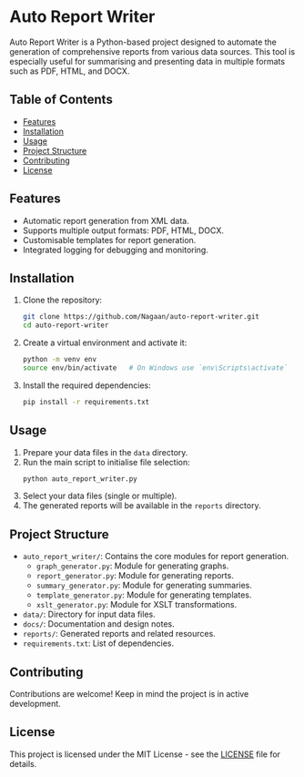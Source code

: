 # Auto Report Writer

Auto Report Writer is a Python-based project designed to automate the generation of comprehensive reports from various data sources. This tool is especially useful for summarising and presenting data in multiple formats such as PDF, HTML, and DOCX.

## Table of Contents
- [Features](#features)
- [Installation](#installation)
- [Usage](#usage)
- [Project Structure](#project-structure)
- [Contributing](#contributing)
- [License](#license)

## Features
- Automatic report generation from XML data.
- Supports multiple output formats: PDF, HTML, DOCX.
- Customisable templates for report generation.
- Integrated logging for debugging and monitoring.

## Installation
1. Clone the repository:
    ```bash
    git clone https://github.com/Nagaan/auto-report-writer.git
    cd auto-report-writer
    ```
2. Create a virtual environment and activate it:
    ```bash
    python -m venv env
    source env/bin/activate   # On Windows use `env\Scripts\activate`
    ```
3. Install the required dependencies:
    ```bash
    pip install -r requirements.txt
    ```

## Usage
1. Prepare your data files in the `data` directory.
2. Run the main script to initialise file selection:
    ```bash
    python auto_report_writer.py
    ```
3. Select your data files (single or multiple).
4. The generated reports will be available in the `reports` directory.

## Project Structure
- `auto_report_writer/`: Contains the core modules for report generation.
    - `graph_generator.py`: Module for generating graphs.
    - `report_generator.py`: Module for generating reports.
    - `summary_generator.py`: Module for generating summaries.
    - `template_generator.py`: Module for generating templates.
    - `xslt_generator.py`: Module for XSLT transformations.
- `data/`: Directory for input data files.
- `docs/`: Documentation and design notes.
- `reports/`: Generated reports and related resources.
- `requirements.txt`: List of dependencies.

## Contributing
Contributions are welcome! Keep in mind the project is in active development.

## License
This project is licensed under the MIT License - see the [LICENSE](LICENSE) file for details.
